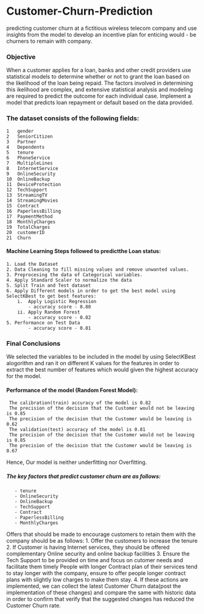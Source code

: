 # Customer-Churn-Prediction
 predicting customer churn at a fictitious wireless telecom company and use insights from the model to develop an incentive plan for enticing would - be churners to remain with company.


### Objective
When a customer applies for a loan, banks and other credit providers use statistical models to determine whether or not to grant the loan based on the likelihood of
the loan being repaid. The factors involved in determining this ikelihood are complex, and extensive statistical analysis and modeling are required to predict the outcome for each individual case. Implement a model that predicts loan repayment or default based on the data provided.


### The dataset consists of the following fields:
    1   gender            
    2   SeniorCitizen     
    3   Partner          
    4   Dependents       
    5   tenure        
    6   PhoneService      
    7   MultipleLines     
    8   InternetService  
    9   OnlineSecurity   
    10  OnlineBackup      
    11  DeviceProtection  
    12  TechSupport       
    13  StreamingTV      
    14  StreamingMovies   
    15  Contract        
    16  PaperlessBilling 
    17  PaymentMethod    
    18  MonthlyCharges    
    19  TotalCharges     
    20  customerID 
    21  Churn

#### Machine Learning Steps followed to predictthe Loan status:
    1. Load the Dataset 
    2. Data Cleaning to fill missing values and remove unwanted values.
    3. Preprocesing the data of Categorical variables.
    4. Apply Standard Scaler to normalize the data
    5. Split Train and Test dataset
    6. Apply Different models in order to get the best model using SelectKBest to get best features:
        i.  Apply Logistic Regression 
            - accuracy score - 0.80
        ii. Apply Random Forest
            - accuracy score - 0.82
    5. Performance on Test Data
            - accuracy score - 0.81

### Final Conclusions
We selected the variables to be included in the model by using SelectKBest alogorithm and ran it on different K values for the features in order to extract the best number of features which would given the highest accuracy for the model.

#### Performance of the model (Random Forest Model):
     The calibration(train) accuracy of the model is 0.82
     The precision of the decision that the Customer would not be leaving is 0.85
     The precision of the decision that the Customer would be leaving is 0.62
     The validation(test) accuracy of the model is 0.81
     The precision of the decision that the Customer would not be leaving is 0.85
     The precision of the decision that the Customer would be leaving is 0.67

Hence, Our model is neither underfitting nor Overfitting.
##### The key factors that predict customer churn are as follows:
       - tenure
       - OnlineSecurity
       - OnlineBackup
       - TechSupport
       - Contract
       - PaperlessBilling
       - MonthlyCharges

Offers that should be made to encourage customers to retain them with the company should be as follows:
       1. Offer the customers to increase the tenure
       2. If Customer is having Internet services, they should be offered complementary Online security and online backup facilities
       3. Ensure the Tech Support to be provided on time and focus on cutomer needs and facilitate them timely
          People with longer Contract plan of their services tend to stay longer with the company, ensure to offer people longer contract plans with slightly low charges to make           them stay.
       4. If these actions are implemented, we can collect the latest Customer Churn data(post the implementation of these changes) and compare the same with historic data in             order to confirm that verify that the suggested changes has reduced the Customer Churn rate.      

